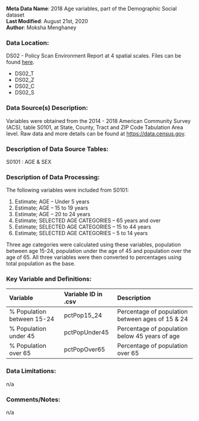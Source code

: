 **Meta Data Name**: 2018 Age variables, part of the Demographic Social dataset  
**Last Modified**: August 21st, 2020  
**Author**: Moksha Menghaney  

### Data Location: 
DS02 - Policy Scan Environment Report at 4 spatial scales. Files can be found [here](https://github.com/GeoDaCenter/opioid-policy-scan/tree/master/Policy_Scan/data_final).
* DS02_T  
* DS02_Z  
* DS02_C  
* DS02_S  

### Data Source(s) Description:  
Variables were obtained from the 2014 - 2018 American Community Survey (ACS), table S0101, at State, County, Tract and ZIP Code Tabulation Area level. Raw data and more details can be found at https://data.census.gov.

### Description of Data Source Tables:
S0101 : AGE & SEX

### Description of Data Processing: 
The following variables were included from S0101:
  1.	Estimate; AGE – Under 5 years
  2.	Estimate; AGE – 15 to 19 years 
  3.	Estimate; AGE – 20 to 24 years
  4.	Estimate; SELECTED AGE CATEGORIES – 65 years and over
  5.	Estimate; SELECTED AGE CATEGORIES – 15 to 44 years
  6.	Estimate; SELECTED AGE CATEGORIES – 5 to 14 years

Three age categories were calculated using these variables, population between age 15-24, population under the age of 45 and population over the age of 65. 
All three variables were then converted to percentages using total population as the base.

### Key Variable and Definitions:
| Variable | Variable ID in .csv | Description |
|:---------|:--------------------|:------------|
| % Population between 15-24  | pctPop15_24 | Percentage of population between ages of 15 & 24 |
| % Population under 45  | pctPopUnder45 | Percentage of population below 45 years of age |
| % Population over 65 | pctPopOver65 | Percentage of population over 65 |

### Data Limitations:
n/a

### Comments/Notes:
n/a
